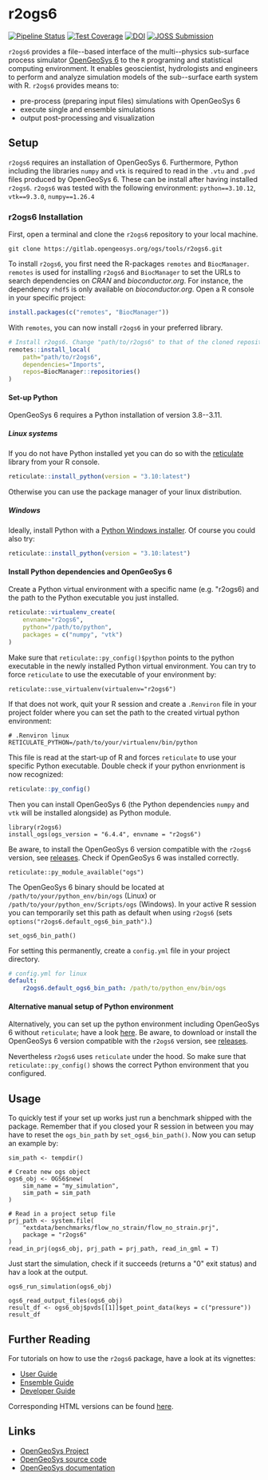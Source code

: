 # r2ogs6

[![Pipeline Status](https://gitlab.opengeosys.org/ogs/tools/r2ogs6/badges/master/pipeline.svg)](https://gitlab.opengeosys.org/ogs/tools/r2ogs6/-/commits/master)
[![Test Coverage](https://gitlab.opengeosys.org/ogs/tools/r2ogs6/badges/master/coverage.svg)](https://gitlab.opengeosys.org/ogs/tools/r2ogs6/-/jobs)
[![DOI](https://zenodo.org/badge/DOI/10.5281/zenodo.7389626.svg)](https://doi.org/10.5281/zenodo.7389626)
[![JOSS Submission](https://joss.theoj.org/papers/08cb661c22ca8553e418acafeb9e7cb5/status.svg)](https://joss.theoj.org/papers/08cb661c22ca8553e418acafeb9e7cb5)

`r2ogs6` provides a file--based interface of the multi--physics sub-surface process simulator [OpenGeoSys 6](https://gitlab.opengeosys.org/ogs/ogs) to the `R` programing and statistical computing environment.
It enables geoscientist, hydrologists and engineers to perform and analyze simulation models of the sub--surface earth system with R.
`r2ogs6` provides means to:
- pre-process (preparing input files) simulations with OpenGeoSys 6
- execute single and ensemble simulations
- output post-processing and visualization


## Setup

`r2ogs6` requires an installation of OpenGeoSys 6.
Furthermore, Python including the libraries `numpy` and `vtk` is required to read in the `.vtu` and `.pvd` files produced by OpenGeoSys 6.
These can be install after having installed `r2ogs6`.
`r2ogs6` was tested with the following environment: `python==3.10.12`, `vtk==9.3.0`, `numpy==1.26.4`


### r2ogs6 Installation

First, open a terminal and clone the `r2ogs6` repository to your local machine.

```
git clone https://gitlab.opengeosys.org/ogs/tools/r2ogs6.git
```

To install `r2ogs6`, you first need the R-packages `remotes` and `BiocManager`.
`remotes` is used for installing `r2ogs6` and `BiocManager` to set the URLs 
to search dependencies on *CRAN* and *bioconductor.org*.
For instance, the dependency `rhdf5` is only available on *bioconductor.org*.
Open a R console in your specific project:

```r
install.packages(c("remotes", "BiocManager"))
```

With `remotes`, you can now install `r2ogs6` in your preferred library.

```r
# Install r2ogs6. Change "path/to/r2ogs6" to that of the cloned repository!
remotes::install_local(
    path="path/to/r2ogs6", 
    dependencies="Imports",
    repos=BiocManager::repositories()
)
```

#### Set-up Python

OpenGeoSys 6 requires a Python installation of version 3.8--3.11.


##### Linux systems

If you do not have Python installed yet you can do so with the 
[reticulate](https://rstudio.github.io/reticulate/index.html) library from
your R console.

```r
reticulate::install_python(version = "3.10:latest")
```

Otherwise you can use the package manager of your linux distribution.


##### Windows

Ideally, install Python with a [Python Windows installer](https://www.python.org/downloads/windows/).
Of course you could also try:

```r
reticulate::install_python(version = "3.10:latest")
```

#### Install Python dependencies and OpenGeoSys 6

Create a Python virtual environment with a specific name (e.g. "r2ogs6) and the
 path to the Python executable you just installed.

```r
reticulate::virtualenv_create(
    envname="r2ogs6", 
    python="/path/to/python",
    packages = c("numpy", "vtk")
)
```

Make sure that `reticulate::py_config()$python` points to the python executable
in the newly installed Python virtual environment.
You can try to force `reticulate` to use the executable of your environment by:

```
reticulate::use_virtualenv(virtualenv="r2ogs6")
```

If that does not work, quit your R session and create a `.Renviron` file in 
your project folder where you can set the path to the created virtual python
environment:

```
# .Renviron linux
RETICULATE_PYTHON=/path/to/your/virtualenv/bin/python
```

This file is read at the start-up of R and forces `reticulate` to use your
specific Python executable. Double check if your python envrionment is now 
recognized:

```r
reticulate::py_config()
``` 

Then you can install OpenGeoSys 6 (the Python dependencies `numpy` and `vtk` 
will be installed alongside) as Python module.

```
library(r2ogs6)
install_ogs(ogs_version = "6.4.4", envname = "r2ogs6")
```
Be aware, to install the OpenGeoSys 6 version compatible with the `r2ogs6` version,
 see [releases](https://gitlab.opengeosys.org/ogs/tools/r2ogs6/-/releases).
Check if OpenGeoSys 6 was installed correctly.

```
reticulate::py_module_available("ogs")
```

The OpenGeoSys 6 binary should be located at `/path/to/your/python_env/bin/ogs` 
(Linux) or `/path/to/your/python_env/Scripts/ogs` (Windows). 
In your active R session you can temporarily set this path as default when 
using `r2ogs6` (sets `options("r2ogs6.default_ogs6_bin_path")`.)

```
set_ogs6_bin_path()
```

For setting this permanently, create a `config.yml` file in your project 
directory.

```yml
# config.yml for linux
default:
    r2ogs6.default_ogs6_bin_path: /path/to/python_env/bin/ogs
```


#### Alternative manual setup of Python environment

Alternatively, you can set up the python environment including OpenGeoSys 6
without `reticulate`; have a look [here](https://www.opengeosys.org/docs/userguide/basics/introduction/#install-via-pip).
Be aware, to download or install the OpenGeoSys 6 version compatible with the `r2ogs6` version, see [releases](https://gitlab.opengeosys.org/ogs/tools/r2ogs6/-/releases).

Nevertheless `r2ogs6` uses `reticulate` under the hood.
So make sure that `reticulate::py_config()` shows the correct Python
environment that you configured.


## Usage

To quickly test if your set up works just run a benchmark shipped with the 
package. 
Remember that if you closed your R session in between you may have to reset the
 `ogs_bin_path` by ```set_ogs6_bin_path()```.
Now you can setup an example by:

```
sim_path <- tempdir()

# Create new ogs object
ogs6_obj <- OGS6$new(
    sim_name = "my_simulation",
    sim_path = sim_path
)

# Read in a project setup file
prj_path <- system.file(
    "extdata/benchmarks/flow_no_strain/flow_no_strain.prj",
    package = "r2ogs6"
)
read_in_prj(ogs6_obj, prj_path = prj_path, read_in_gml = T)
```

Just start the simulation, check if it succeeds (returns a "0" exit status) and
 hav a look at the output.

```
ogs6_run_simulation(ogs6_obj)

ogs6_read_output_files(ogs6_obj)
result_df <- ogs6_obj$pvds[[1]]$get_point_data(keys = c("pressure"))
result_df
```


## Further Reading

For tutorials on how to use the `r2ogs6` package, have a look at its vignettes:

* [User Guide](vignettes/user_workflow_vignette.Rmd) 
* [Ensemble Guide](vignettes/ensemble_workflow_vignette.Rmd)
* [Developer Guide](vignettes/dev_workflow_vignette.Rmd)

Corresponding HTML versions can be found [here](inst/vignettes_built/).

## Links

* [OpenGeoSys Project](https://www.opengeosys.org/)
* [OpenGeoSys source code](https://gitlab.opengeosys.org/ogs/ogs)
* [OpenGeoSys documentation](https://www.opengeosys.org/docs/)
